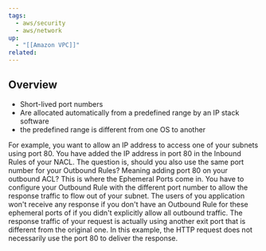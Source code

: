 ```yaml
---
tags:
  - aws/security
  - aws/network
up:
  - "[[Amazon VPC]]"
related:
---
```

## Overview


- Short-lived port numbers
- Are allocated automatically from a predefined range by an IP stack software
- the predefined range is different from one OS to another

For example, you want to allow an IP address to access one of your subnets using port 80. You have added the IP address in port 80 in the Inbound Rules of your NACL. The question is, should you also use the same port number for your Outbound Rules? Meaning adding port 80 on your outbound ACL? This is where the Ephemeral Ports come in. You have to configure your Outbound Rule with the different port number to allow the response traffic to flow out of your subnet. The users of you application won't receive any response if you don't have an Outbound Rule for these ephemeral ports of if you didn't explicitly allow all outbound traffic. The response traffic of your request is actually using another exit port that is different from the original one. 
In this example, the HTTP request does not necessarily use the port 80 to deliver the response.

